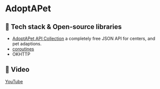 # AdoptAPet

## :rocket: Tech stack & Open-source libraries
- [AdoptAPet API Collection](https://documenter.getpostman.com/view/17710041/UUy38kte#98736c8c-3df6-41b0-92fb-08d767462f14) a completely free JSON API for centers, and pet adaptions. 
- [coroutines](https://developer.android.com/kotlin/coroutines)
- OKHTTP

## :camera_flash: Video
[YouTube](https://www.youtube.com/watch?v=xYOhdG6spIM)
